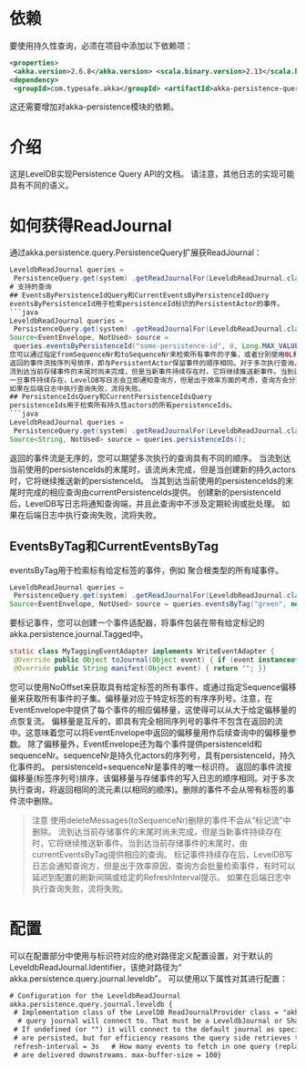 # 依赖
要使用持久性查询，必须在项目中添加以下依赖项：
```xml
<properties>
 <akka.version>2.6.8</akka.version> <scala.binary.version>2.13</scala.binary.version></properties>
<dependency>
 <groupId>com.typesafe.akka</groupId> <artifactId>akka-persistence-query_${scala.binary.version}</artifactId> <version>${akka.version}</version></dependency>
```
这还需要增加对akka-persistence模块的依赖。
# 介绍
这是LevelDB实现Persistence Query API的文档。 请注意，其他日志的实现可能具有不同的语义。
# 如何获得ReadJournal
通过akka.persistence.query.PersistenceQuery扩展获ReadJournal：
```java
LeveldbReadJournal queries =
 PersistenceQuery.get(system) .getReadJournalFor(LeveldbReadJournal.class, LeveldbReadJournal.Identifier());```
# 支持的查询
## EventsByPersistenceIdQuery和CurrentEventsByPersistenceIdQuery
eventsByPersistenceId用于检索persistenceId标识的PersistentActor的事件。
```java
LeveldbReadJournal queries =
 PersistenceQuery.get(system) .getReadJournalFor(LeveldbReadJournal.class, LeveldbReadJournal.Identifier());
Source<EventEnvelope, NotUsed> source =
 queries.eventsByPersistenceId("some-persistence-id", 0, Long.MAX_VALUE);```
您可以通过指定fromSequenceNr和toSequenceNr来检索所有事件的子集，或者分别使用0L和Long.MAX_VALUE来检索所有事件。请注意，每个事件的相应序号都在EventEnvelope中提供，这使得可以从稍大于给定序号的点恢复流。
返回的事件流按序列号排序，即与PersistentActor保留事件的顺序相同。对于多次执行查询，返回流元素的相同前缀(顺序相同)，但有例外情况：事件被删除。
流到达当前存储事件的末尾时尚未完成，但是当新事件持续存在时，它将继续推送新事件。当到达当前存储事件的末尾时，由currentEventsByPersistenceId提供相应的查询。
一旦事件持续存在，LevelDB写日志会立即通知查询方，但是出于效率方面的考虑，查询方会分批检索事件，有时可能会延迟到配置的刷新间隔或给定的RefreshInterval提示。
如果在后端日志中执行查询失败，流将失败。
## PersistenceIdsQuery和CurrentPersistenceIdsQuery
persistenceIds用于检索所有持久性actors的所有persistenceIds。
```java
LeveldbReadJournal queries =
 PersistenceQuery.get(system) .getReadJournalFor(LeveldbReadJournal.class, LeveldbReadJournal.Identifier());
Source<String, NotUsed> source = queries.persistenceIds();
```
返回的事件流是无序的，您可以期望多次执行的查询具有不同的顺序。
当流到达当前使用的persistenceIds的末尾时，该流尚未完成，但是当创建新的持久actors时，它将继续推送新的persistenceId。 当其到达当前使用的persistenceIds的末尾时完成的相应查询由currentPersistenceIds提供。
创建新的persistenceId后，LevelDB写日志将通知查询端，并且此查询中不涉及定期轮询或批处理。
如果在后端日志中执行查询失败，流将失败。
## EventsByTag和CurrentEventsByTag
eventsByTag用于检索标有给定标签的事件，例如 聚合根类型的所有域事件。
```java
LeveldbReadJournal queries =
 PersistenceQuery.get(system) .getReadJournalFor(LeveldbReadJournal.class, LeveldbReadJournal.Identifier());
Source<EventEnvelope, NotUsed> source = queries.eventsByTag("green", new Sequence(0L));
```
要标记事件，您可以创建一个事件适配器，将事件包装在带有给定标记的akka.persistence.journal.Tagged中。
```java
static class MyTaggingEventAdapter implements WriteEventAdapter {
 @Override public Object toJournal(Object event) { if (event instanceof String) { String s = (String) event; Set<String> tags = new HashSet<String>(); if (s.contains("green")) tags.add("green"); if (s.contains("black")) tags.add("black"); if (s.contains("blue")) tags.add("blue"); if (tags.isEmpty()) return event; else return new Tagged(event, tags); } else { return event; } }
 @Override public String manifest(Object event) { return ""; }}
```
您可以使用NoOffset来获取具有给定标签的所有事件，或通过指定Sequence偏移量来获取所有事件的子集。偏移量对应于特定标签的有序序列号。注意，在EventEnvelope中提供了每个事件的相应偏移量，这使得可以从大于给定偏移量的点恢复流。
偏移量是互斥的，即具有完全相同序列号的事件不包含在返回的流中。这意味着您可以将EventEnvelope中返回的偏移量用作后续查询中的偏移量参数。
除了偏移量外，EventEnvelope还为每个事件提供persistenceId和sequenceNr。sequenceNr是持久化actors的序列号，具有persistenceId，持久化事件的。 persistenceId+sequenceNr是事件的唯一标识符。
返回的事件流按偏移量(标签序列号)排序，该偏移量与存储事件的写入日志的顺序相同。对于多次执行查询，将返回相同的流元素(以相同的顺序)。删除的事件不会从带有标签的事件流中删除。
>注意
使用deleteMessages(toSequenceNr)删除的事件不会从“标记流”中删除。
流到达当前存储事件的末尾时尚未完成，但是当新事件持续存在时，它将继续推送新事件。当到达当前存储事件的末尾时，由currentEventsByTag提供相应的查询。
标记事件持续存在后，LevelDB写日志会通知查询方，但是出于效率原因，查询方会批量检索事件，有时可以延迟到配置的刷新间隔或给定的RefreshInterval提示。
如果在后端日志中执行查询失败，流将失败。
# 配置
可以在配置部分中使用与标识符对应的绝对路径定义配置设置，对于默认的LeveldbReadJournal.Identifier，该绝对路径为“ akka.persistence.query.journal.leveldb”。
可以使用以下属性对其进行配置：
```xml
# Configuration for the LeveldbReadJournal
akka.persistence.query.journal.leveldb {
 # Implementation class of the LevelDB ReadJournalProvider class = "akka.persistence.query.journal.leveldb.LeveldbReadJournalProvider"   # Absolute path to the write journal plugin configuration entry that this 
  # query journal will connect to. That must be a LeveldbJournal or SharedLeveldbJournal.
 # If undefined (or "") it will connect to the default journal as specified by the # akka.persistence.journal.plugin property. write-plugin = ""   # The LevelDB write journal is notifying the query side as soon as things
 # are persisted, but for efficiency reasons the query side retrieves the events  # in batches that sometimes can be delayed up to the configured `refresh-interval`.
 refresh-interval = 3s   # How many events to fetch in one query (replay) and keep buffered until they
 # are delivered downstreams. max-buffer-size = 100}
```